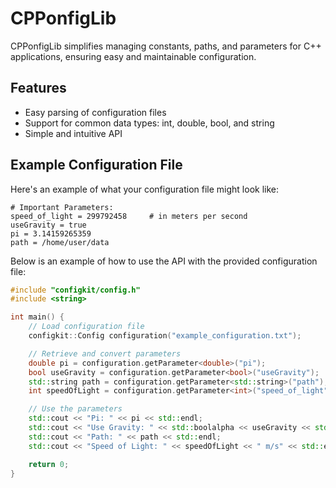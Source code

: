 # CPPonfigLib

CPPonfigLib simplifies managing constants, paths, and parameters for C++ applications, ensuring easy and maintainable configuration.

## Features

- Easy parsing of configuration files
- Support for common data types: int, double, bool, and string
- Simple and intuitive API

## Example Configuration File

Here's an example of what your configuration file might look like:

```
# Important Parameters:
speed_of_light = 299792458     # in meters per second
useGravity = true
pi = 3.14159265359
path = /home/user/data
```

Below is an example of how to use the API with the provided configuration file:

```cpp
#include "configkit/config.h"
#include <string>

int main() {
    // Load configuration file
    configkit::Config configuration("example_configuration.txt");

    // Retrieve and convert parameters
    double pi = configuration.getParameter<double>("pi");
    bool useGravity = configuration.getParameter<bool>("useGravity");
    std::string path = configuration.getParameter<std::string>("path");
    int speedOfLight = configuration.getParameter<int>("speed_of_light");

    // Use the parameters
    std::cout << "Pi: " << pi << std::endl;
    std::cout << "Use Gravity: " << std::boolalpha << useGravity << std::endl;
    std::cout << "Path: " << path << std::endl;
    std::cout << "Speed of Light: " << speedOfLight << " m/s" << std::endl;

    return 0;
}
```
